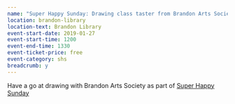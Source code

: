 ```yaml
---
name: "Super Happy Sunday: Drawing class taster from Brandon Arts Society"
location: brandon-library
location-text: Brandon Library
event-start-date: 2019-01-27
event-start-time: 1200
event-end-time: 1330
event-ticket-price: free
event-category: shs
breadcrumb: y
---
```


Have a go at drawing with Brandon Arts Society as part of [Super Happy Sunday](/super-happy-sunday/)
